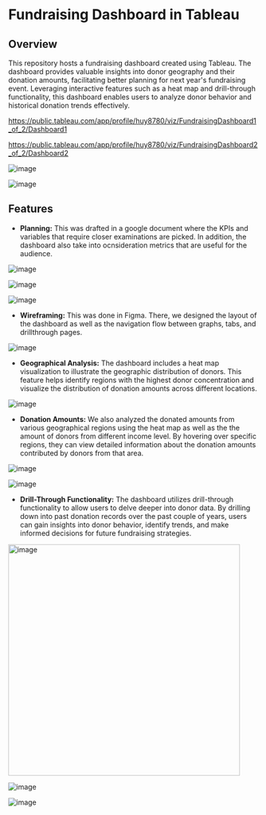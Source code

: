 # Fundraising Dashboard in Tableau

## Overview
This repository hosts a fundraising dashboard created using Tableau. The dashboard provides valuable insights into donor geography and their donation amounts, facilitating better planning for next year's fundraising event. Leveraging interactive features such as a heat map and drill-through functionality, this dashboard enables users to analyze donor behavior and historical donation trends effectively.

https://public.tableau.com/app/profile/huy8780/viz/FundraisingDashboard1_of_2/Dashboard1

https://public.tableau.com/app/profile/huy8780/viz/FundraisingDashboard2_of_2/Dashboard2

![image](https://github.com/iamhuytran/fundraiser_dashboard_tableau/assets/102829980/63fdd75b-f8f1-4756-9e34-96c5f69ff416)

![image](https://github.com/iamhuytran/fundraiser_dashboard_tableau/assets/102829980/f0023329-01c3-4895-afab-d02d1d59bd01)


## Features

- **Planning:** This was drafted in a google document where the KPIs and variables that require closer examinations are picked. In addition, the dashboard also take into ocnsideration metrics that are useful for the audience.

![image](https://github.com/iamhuytran/fundraiser_dashboard_tableau/assets/102829980/51c735e4-aa1b-4e4d-b8fe-3a88b7c78052)

![image](https://github.com/iamhuytran/fundraiser_dashboard_tableau/assets/102829980/6e5ae90b-b70d-4870-a667-55fb1ef4f898)

![image](https://github.com/iamhuytran/fundraiser_dashboard_tableau/assets/102829980/99243a0a-bf24-441a-b8d0-b8277379057e)



- **Wireframing:** This was done in Figma. There, we designed the layout of the dashboard as well as the navigation flow between graphs, tabs, and drillthrough pages.

![image](https://github.com/iamhuytran/fundraiser_dashboard_tableau/assets/102829980/add459e2-5a74-4982-b36f-8f3aa96a4752)


- **Geographical Analysis:** The dashboard includes a heat map visualization to illustrate the geographic distribution of donors. This feature helps identify regions with the highest donor concentration and visualize the distribution of donation amounts across different locations.

![image](https://github.com/iamhuytran/fundraiser_dashboard/assets/102829980/188885b7-a752-40a4-b314-9b94622ac030)


- **Donation Amounts:** We also analyzed the donated amounts from various geographical regions using the heat map as well as the the amount of donors from different income level. By hovering over specific regions, they can view detailed information about the donation amounts contributed by donors from that area.

![image](https://github.com/iamhuytran/fundraiser_dashboard/assets/102829980/d124aa51-d978-4a4d-97ae-17a27526f206)

![image](https://github.com/iamhuytran/fundraiser_dashboard/assets/102829980/91a0bb25-77e9-4a2e-b15d-e2a2bab5d96c)


- **Drill-Through Functionality:** The dashboard utilizes drill-through functionality to allow users to delve deeper into donor data. By drilling down into past donation records over the past couple of years, users can gain insights into donor behavior, identify trends, and make informed decisions for future fundraising strategies.

<img width="465" alt="image" src="https://github.com/iamhuytran/fundraiser_dashboard/assets/102829980/76aab342-50d5-49e8-b86c-e4fe8fa642a8">

![image](https://github.com/iamhuytran/fundraiser_dashboard/assets/102829980/21ade155-bbc3-4b57-abab-0adde984fde3)

![image](https://github.com/iamhuytran/fundraiser_dashboard/assets/102829980/c2a2d6ad-80fe-4c75-90f7-689403467674)



